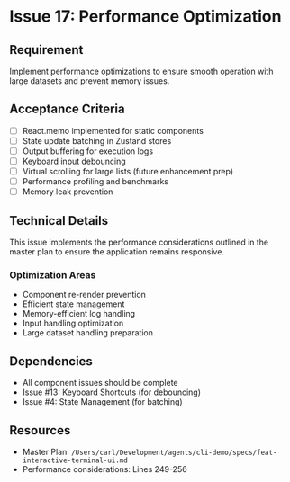 # Issue 17: Performance Optimization

## Requirement
Implement performance optimizations to ensure smooth operation with large datasets and prevent memory issues.

## Acceptance Criteria
- [ ] React.memo implemented for static components
- [ ] State update batching in Zustand stores
- [ ] Output buffering for execution logs
- [ ] Keyboard input debouncing
- [ ] Virtual scrolling for large lists (future enhancement prep)
- [ ] Performance profiling and benchmarks
- [ ] Memory leak prevention

## Technical Details
This issue implements the performance considerations outlined in the master plan to ensure the application remains responsive.

### Optimization Areas
- Component re-render prevention
- Efficient state management
- Memory-efficient log handling
- Input handling optimization
- Large dataset handling preparation

## Dependencies
- All component issues should be complete
- Issue #13: Keyboard Shortcuts (for debouncing)
- Issue #4: State Management (for batching)

## Resources
- Master Plan: `/Users/carl/Development/agents/cli-demo/specs/feat-interactive-terminal-ui.md`
- Performance considerations: Lines 249-256